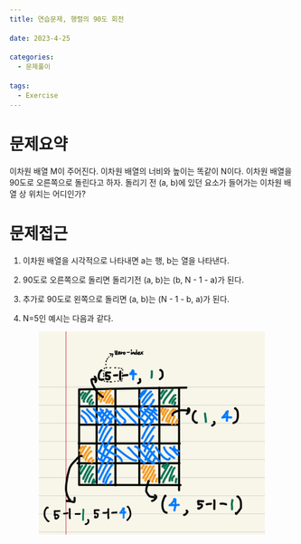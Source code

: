 ```yaml
---
title: 연습문제, 행렬의 90도 회전

date: 2023-4-25

categories:
  - 문제풀이

tags:
  - Exercise
---
```


# 문제요약

이차원 배열 M이 주어진다. 이차원 배열의 너비와 높이는 똑같이 N이다. 이차원 배열을 90도로 오른쪽으로 돌린다고 하자. 돌리기 전 (a, b)에 있던 요소가 들어가는 이차원 배열 상 위치는 어디인가?

# 문제접근

1. 이차원 배열을 시각적으로 나타내면 a는 행, b는 열을 나타낸다.

2. 90도로 오른쪽으로 돌리면 돌리기전 (a, b)는 (b, N - 1 - a)가 된다.

3. 추가로 90도로 왼쪽으로 돌리면 (a, b)는 (N - 1 - b, a)가 된다.

4. N=5인 예시는 다음과 같다.

<div style="text-align: center;">
    <img src="https://raw.githubusercontent.com/habibi03336/algorithm/master/assets/img/matrix-rotate.jpeg" alt="matrix-rotate" width="400"/>
</div>
